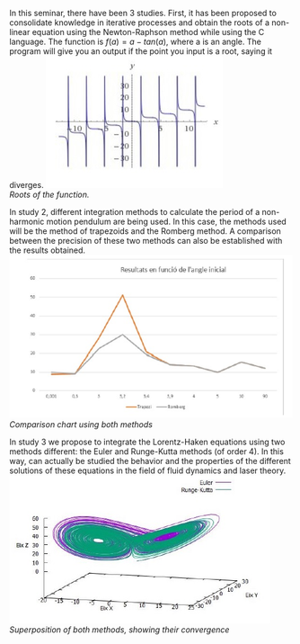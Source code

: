 In this seminar, there have been 3 studies. First, it has been proposed to consolidate knowledge in iterative processes and obtain
the roots of a non-linear equation using the Newton-Raphson method while using the C language. The function is $f(a)=a-tan(a)$, where a is an angle. The program will give you an output if the point you input is a root, saying it diverges. 
![project1](roots.jpg)\
*Roots of the function.*

In study 2, different integration methods to calculate the period
of a non-harmonic motion pendulum are being used. In this case, the methods used will be the method of
trapezoids and the Romberg method. A comparison between the precision of these two
methods can also be established with the results obtained.
![project2](romberg.jpg)\
*Comparison chart using both methods*

In study 3 we propose to integrate the Lorentz-Haken equations using two methods
different: the Euler and Runge-Kutta methods (of order 4). In this way, can actually be studied the behavior
and the properties of the different solutions of these equations in the field of fluid dynamics and laser theory.
![project3](euler_rugekutta.jpg)\
*Superposition of both methods, showing their convergence*

